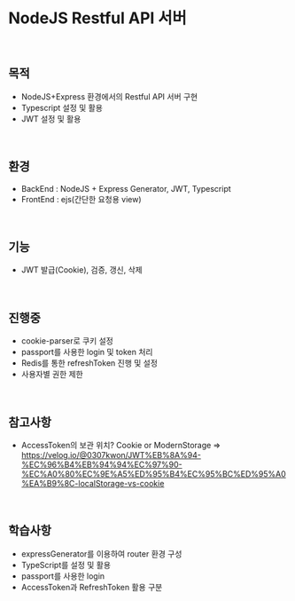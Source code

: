 # NodeJS Restful API 서버
<br/>

## 목적
- NodeJS+Express 환경에서의 Restful API 서버 구현
- Typescript 설정 및 활용
- JWT 설정 및 활용
<br/>

## 환경
- BackEnd : NodeJS + Express Generator, JWT, Typescript
- FrontEnd : ejs(간단한 요청용 view)
<br/>

## 기능
- JWT 발급(Cookie), 검증, 갱신, 삭제
<br/>

## 진행중
- cookie-parser로 쿠키 설정
- passport를 사용한 login 및 token 처리
- Redis를 통한 refreshToken 진행 및 설정
- 사용자별 권한 제한
<br/>

## 참고사항
- AccessToken의 보관 위치? Cookie or ModernStorage => https://velog.io/@0307kwon/JWT%EB%8A%94-%EC%96%B4%EB%94%94%EC%97%90-%EC%A0%80%EC%9E%A5%ED%95%B4%EC%95%BC%ED%95%A0%EA%B9%8C-localStorage-vs-cookie
<br/>

## 학습사항
- expressGenerator를 이용하여 router 환경 구성
- TypeScript를 설정 및 활용
- passport를 사용한 login
- AccessToken과 RefreshToken 활용 구분
